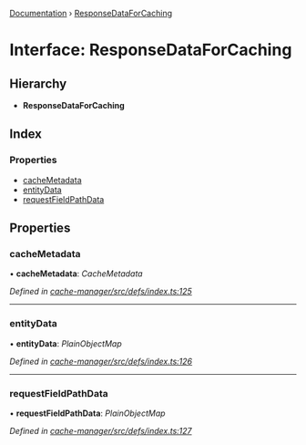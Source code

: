 [Documentation](../README.md) › [ResponseDataForCaching](responsedataforcaching.md)

# Interface: ResponseDataForCaching

## Hierarchy

* **ResponseDataForCaching**

## Index

### Properties

* [cacheMetadata](responsedataforcaching.md#cachemetadata)
* [entityData](responsedataforcaching.md#entitydata)
* [requestFieldPathData](responsedataforcaching.md#requestfieldpathdata)

## Properties

###  cacheMetadata

• **cacheMetadata**: *CacheMetadata*

*Defined in [cache-manager/src/defs/index.ts:125](https://github.com/badbatch/graphql-box/blob/1f1e01d3/packages/cache-manager/src/defs/index.ts#L125)*

___

###  entityData

• **entityData**: *PlainObjectMap*

*Defined in [cache-manager/src/defs/index.ts:126](https://github.com/badbatch/graphql-box/blob/1f1e01d3/packages/cache-manager/src/defs/index.ts#L126)*

___

###  requestFieldPathData

• **requestFieldPathData**: *PlainObjectMap*

*Defined in [cache-manager/src/defs/index.ts:127](https://github.com/badbatch/graphql-box/blob/1f1e01d3/packages/cache-manager/src/defs/index.ts#L127)*
